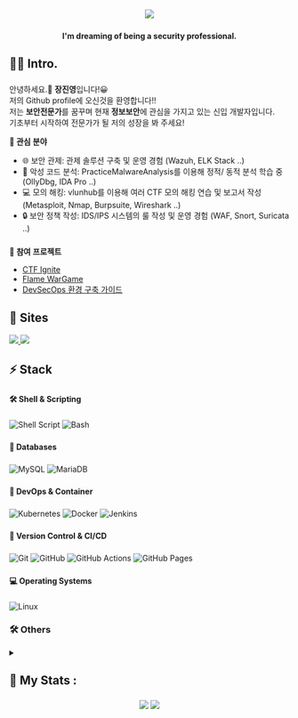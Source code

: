 ###

<div align= "center">
    <img src="https://capsule-render.vercel.app/api?type=waving&color=auto&height=180&text=안녕하세요!👋%20JINYEONG입니다.%20반가워요~&animation=&fontColor=000000&fontSize=40" />
</div>
    
###

<h4 align="center">I'm dreaming of being a security professional.</h4>

###

<h2 align="left">👩‍💻  Intro.</h3>

###

<p align="left">안녕하세요.👋 <strong>장진영</strong>입니다!😀<br>
저의 Github profile에 오신것을 환영합니다!!<br>
저는 <strong>보안전문가</strong>를 꿈꾸며 현재 <strong>정보보안</strong>에 관심을 가지고 있는 신입 개발자입니다.<br>
기초부터 시작하여 전문가가 될 저의 성장을 봐 주세요!</p>

<div style="font-weight: 600; font-size: 14px; text-align: left;"> 🎯 관심 분야 </div>

  - 🌐 보안 관제: 관제 솔루션 구축 및 운영 경험 (Wazuh, ELK Stack ..)
  - 🚨 악성 코드 분석: PracticeMalwareAnalysis를 이용해 정적/ 동적 분석 학습 중 (OllyDbg, IDA Pro ..)
  - 💻 모의 해킹: vlunhub를 이용해 여러 CTF 모의 해킹 연습 및 보고서 작성 (Metasploit, Nmap, Burpsuite, Wireshark ..)
  - 🔒 보안 정책 작성: IDS/IPS 시스템의 룰 작성 및 운영 경험 (WAF, Snort, Suricata ..)

###

<div style="font-weight: 600; font-size: 14px; text-align: left;"> 📂 참여 프로젝트 </div>

  - <a href="https://github.com/JJH0204/Ignite_CTF">CTF Ignite</a><br>
  - <a href="https://github.com/JJH0204/Flame">Flame WarGame</a><br>
  - <a href="https://jinyeong001.github.io/DevSecOps.Full-Project/">DevSecOps 환경 구축 가이드</a><br>

###

<h2 align="left">🔗 Sites</h3>
  <div style="margin: 0; text-align: left;">
    <a href="https://jinyeong001.github.io/portfolio/">
      <img src="https://img.shields.io/badge/Portfolio-222222?style=for-the-badge&logo=GitHub Pages&logoColor=white">
    </a>
    <a href="https://jinyeong.gitbook.io/blog">
      <img src="https://img.shields.io/badge/Blog-2962FF?style=for-the-badge&logo=Hashnode&logoColor=white">
    </a>
  </div>


###

<h2 align="left">⚡ Stack</h3>

###

<h4>🛠 Shell & Scripting</h4>

###

![Shell Script](https://img.shields.io/badge/Shell_Script-121011?style=for-the-badge&logo=gnu-bash&logoColor=white)
![Bash](https://img.shields.io/badge/Bash-4EAA25?style=for-the-badge&logo=gnu-bash&logoColor=white)

###

<h4>💾 Databases</h4>

###

![MySQL](https://img.shields.io/badge/MySQL-005C84?style=for-the-badge&logo=mysql&logoColor=white)
![MariaDB](https://img.shields.io/badge/MariaDB-003545?style=for-the-badge&logo=mariadb&logoColor=white)

###

<h4>🚀 DevOps & Container</h4>

###

![Kubernetes](https://img.shields.io/badge/Kubernetes-326CE5?style=for-the-badge&logo=kubernetes&logoColor=white)
![Docker](https://img.shields.io/badge/Docker-2496ED?style=for-the-badge&logo=docker&logoColor=white)
![Jenkins](https://img.shields.io/badge/Jenkins-D24939?style=for-the-badge&logo=jenkins&logoColor=white)

###

<h4>📂 Version Control & CI/CD</h4>

###

![Git](https://img.shields.io/badge/Git-F05032?style=for-the-badge&logo=git&logoColor=white)
![GitHub](https://img.shields.io/badge/GitHub-181717?style=for-the-badge&logo=github&logoColor=white)
![GitHub Actions](https://img.shields.io/badge/GitHub_Actions-2088FF?style=for-the-badge&logo=github-actions&logoColor=white)
![GitHub Pages](https://img.shields.io/badge/GitHub_Pages-222222?style=for-the-badge&logo=github-pages&logoColor=white)

###

<h4>💻 Operating Systems</h4>

###

![Linux](https://img.shields.io/badge/Linux-FCC624?style=for-the-badge&logo=linux&logoColor=black)

###

<h3 align="left">🛠 Others</h3>

<details>
<summary></summary>

###

<h4>📱 Programming & Markup Languages</h4>

###

![Java](https://img.shields.io/badge/Java-ED8B00?style=for-the-badge&logo=openjdk&logoColor=white)
![Python](https://img.shields.io/badge/Python-3776AB?style=for-the-badge&logo=python&logoColor=white)
![JavaScript](https://img.shields.io/badge/JavaScript-F7DF1E?style=for-the-badge&logo=javascript&logoColor=black)
![PHP](https://img.shields.io/badge/PHP-777BB4?style=for-the-badge&logo=php&logoColor=white)
![HTML5](https://img.shields.io/badge/HTML5-E34F26?style=for-the-badge&logo=html5&logoColor=white)
![CSS3](https://img.shields.io/badge/CSS3-1572B6?style=for-the-badge&logo=css3&logoColor=white)

###

<h4>💾 Databases</h4>

###

![MongoDB](https://img.shields.io/badge/MongoDB-4EA94B?style=for-the-badge&logo=mongodb&logoColor=white)

###

<h4>🚀 DevOps & Cloud Tools</h4>

###

![AWS](https://img.shields.io/badge/AWS-232F3E?style=for-the-badge&logo=amazon-aws&logoColor=white)

###

<h4>💻 Operating Systems & Servers</h4>

###

![Apache](https://img.shields.io/badge/Apache-D22128?style=for-the-badge&logo=Apache&logoColor=white)

###

<h4>🔧 Collaboration & Tools</h4>

###

![Obsidian](https://img.shields.io/badge/Obsidian-483699?style=for-the-badge&logo=Obsidian&logoColor=white)
![Notion](https://img.shields.io/badge/Notion-000000?style=for-the-badge&logo=notion&logoColor=white)
![ChatGPT](https://img.shields.io/badge/ChatGPT-74aa9c?style=for-the-badge&logo=openai&logoColor=white)
![Discord](https://img.shields.io/badge/Discord-5865F2?style=for-the-badge&logo=discord&logoColor=white)

</details>

###

<h2 align="left">🏅   My Stats :</h3>

###

<div align="center">
  <img src="https://github-readme-stats.vercel.app/api?username=jinyeong001&show_icons=true&theme=default&hide_border=true&bg_color=00000000&title_color=282d33&text_color=282d33" />
    <img src="https://github-readme-stats.vercel.app/api/top-langs/?username=jinyeong001&layout=compact&theme=default&hide_border=true&bg_color=00000000&title_color=282d33&text_color=282d33" />
</div>

###
